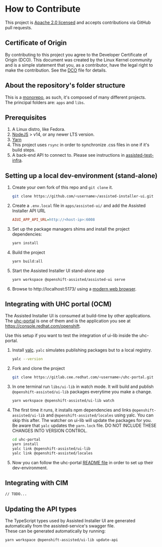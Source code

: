 # How to Contribute

This project is [Apache 2.0 licensed](../LICENSE) and accepts contributions via GitHub pull
requests.

## Certificate of Origin

By contributing to this project you agree to the Developer Certificate of Origin (DCO). This
document was created by the Linux Kernel community and is a simple statement that you, as a
contributor, have the legal right to make the contribution. See the [DCO](DCO) file for details.

## About the repository's folder structure

This is a [monorepo](https://monorepo.tools/), as such, it's composed of many different projects.  
The principal folders are: `apps` and `libs`.

## Prerequisites

1. A Linux distro, like Fedora.
2. [NodeJS](https://nodejs.org/en) > v14, or any newer LTS version.
3. [Yarn](https://yarnpkg.com/getting-started/install)
4. This project uses `rsync` in order to synchronize .css files in one if it's build steps.
5. A back-end API to connect to. Please see instructions in
   [assisted-test-infra](https://github.com/openshift/assisted-test-infra).

## Setting up a local dev-environment (stand-alone)

1. Create your own fork of this repo and `git clone` it.
   ```bash
   git clone https://github.com/<username>/assisted-installer-ui.git
   ```
2. Create a `.env.local` file in `apps/assisted-ui/` and add the Assisted Installer API URL
   ```ini
   AIUI_APP_API_URL=http://<host-ip>:6008
   ```
3. Set up the package managers shims and install the project dependencies:
   ```bash
   yarn install
   ```
4. Build the project
   ```bash
   yarn build:all
   ```
5. Start the Assisted Installer UI stand-alone app
   ```bash
   yarn workspace @openshift-assisted/assisted-ui serve
   ```
6. Browse to http://localhost:5173/ using a [modern web browser](https://caniuse.com/usage-table).

## Integrating with UHC portal (OCM)

The Assisted Installer UI is consumed at build-time by other applications.  
The [uhc-portal](https://gitlab.cee.redhat.com/service/uhc-portal.git) is one of them and is the
application you see at https://console.redhat.com/openshift.

Use this setup if you want to test the integration of ui-lib inside the uhc-portal.

1. Install [yalc](https://github.com/wclr/yalc#installation). `yalc` simulates publishing packages
   but to a local registry.
   ```bash
   yalc --version
   ```
2. Fork and clone the project
   ```bash
   git clone https://gitlab.cee.redhat.com/<username>/uhc-portal.git
   ```
3. In one terminal run `libs/ui-lib` in watch mode. It will build and publish
   `@openshift-assisted/ui-lib` packages everytime you make a change.
   ```bash
   yarn workspace @openshift-assisted/ui-lib watch
   ```
4. The first time it runs, it installs npm dependencies and links `@openshift-assisted/ui-lib` and
   `@openshift-assisted/locales` using yalc. You can skip this after. The watcher on ui-lib will
   update the packages for you.  
   Be aware that `yalc` updates the `yarn.lock` file. DO NOT INCLUDE THESE CHANGES INTO VERSION
   CONTROL.
   ```bash
   cd uhc-portal
   yarn install
   yalc link @openshift-assisted/ui-lib
   yalc link @openshift-assisted/locales
   ```
5. Now you can follow the uhc-portal
   [README file](https://gitlab.cee.redhat.com/service/uhc-portal/-/blob/master/README.md) in order
   to set up their dev-environment.

## Integrating with CIM

```
// TODO...
```

## Updating the API types

The TypeScript types used by Assisted Installer UI are generated automatically from the
assisted-service's swagger file.  
These can be generated automatically by running:

```
yarn workspace @openshift-assisted/ui-lib update-api
```
